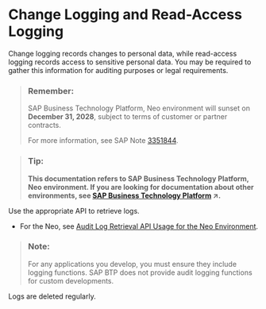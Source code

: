 <!-- loio93fac8d7d9554f799277d11627760042 -->

# Change Logging and Read-Access Logging

Change logging records changes to personal data, while read-access logging records access to sensitive personal data. You may be required to gather this information for auditing purposes or legal requirements.



> ### Remember:  
> SAP Business Technology Platform, Neo environment will sunset on **December 31, 2028**, subject to terms of customer or partner contracts.
> 
> For more information, see SAP Note [3351844](https://me.sap.com/notes/3351844).

> ### Tip:  
> **This documentation refers to SAP Business Technology Platform, Neo environment. If you are looking for documentation about other environments, see [SAP Business Technology Platform](https://help.sap.com/viewer/65de2977205c403bbc107264b8eccf4b/Cloud/en-US/6a2c1ab5a31b4ed9a2ce17a5329e1dd8.html "SAP Business Technology Platform (SAP BTP) is an integrated offering comprised of the following technology portfolios: application development; process automation; integration; data, analytics, and enterprise planning; artificial intelligence. The platform offers users the ability to turn data into business value, compose end-to-end business processes, connect entire IT landscapes, and personalize, build and extend SAP applications. This reduces the overall total cost of ownership maintaining SAP landscapes and third-party software across end-to-end business processes.") :arrow_upper_right:.**



Use the appropriate API to retrieve logs.

-   For the Neo, see [Audit Log Retrieval API Usage for the Neo Environment](audit-log-retrieval-api-usage-for-the-neo-environment-e4d818d.md).


> ### Note:  
> For any applications you develop, you must ensure they include logging functions. SAP BTP does not provide audit logging functions for custom developments.

Logs are deleted regularly.

